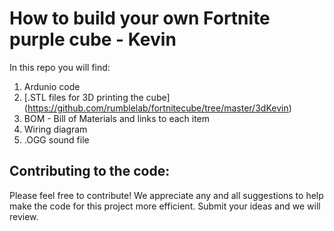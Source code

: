 # How to build your own Fortnite purple cube - Kevin

In this repo you will find: 
1. Ardunio code 
2. [.STL files for 3D printing the cube] (https://github.com/rumblelab/fortnitecube/tree/master/3dKevin)
3. BOM - Bill of Materials and links to each item
4. Wiring diagram 
5. .OGG sound file 

## Contributing to the code:
Please feel free to contribute! We appreciate any and all suggestions to help make the code for this project more efficient. Submit your ideas and we will review.
